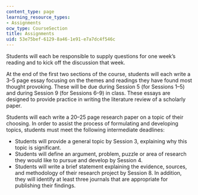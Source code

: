 ```yaml
---
content_type: page
learning_resource_types:
- Assignments
ocw_type: CourseSection
title: Assignments
uid: 53e75bef-6129-8a46-1e91-e7a7dc4f546c
---
```


Students will each be responsible to supply questions for one week’s reading and to kick off the discussion that week.

At the end of the first two sections of the course, students will each write a 3–5 page essay focusing on the themes and readings they have found most thought provoking. These will be due during Session 5 (for Sessions 1–5) and during Session 9 (for Sessions 6–9) in class. These essays are designed to provide practice in writing the literature review of a scholarly paper.

Students will each write a 20–25 page research paper on a topic of their choosing. In order to assist the process of formulating and developing topics, students must meet the following intermediate deadlines:

*   Students will provide a general topic by Session 3, explaining why this topic is significant.
*   Students will define an argument, problem, puzzle or area of research they would like to pursue and develop by Session 4.
*   Students will write a brief statement explaining the evidence, sources, and methodology of their research project by Session 8. In addition, they will identify at least three journals that are appropriate for publishing their findings.